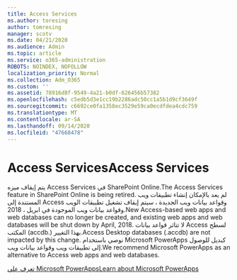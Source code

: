 ```yaml
---
title: Access Services
ms.author: toresing
author: tomresing
manager: scotv
ms.date: 04/21/2020
ms.audience: Admin
ms.topic: article
ms.service: o365-administration
ROBOTS: NOINDEX, NOFOLLOW
localization_priority: Normal
ms.collection: Adm_O365
ms.custom: ''
ms.assetid: 78916d8f-9549-4a21-b0df-626456b57382
ms.openlocfilehash: c5edb5d3e1cc19b2286adc50cc1a5b1d9cf3649f
ms.sourcegitcommit: c6692ce0fa1358ec3529e59ca0ecdfdea4cdc759
ms.translationtype: MT
ms.contentlocale: ar-SA
ms.lasthandoff: 09/14/2020
ms.locfileid: "47668478"
---
```

# <a name="access-services"></a><span data-ttu-id="88373-102">Access Services</span><span class="sxs-lookup"><span data-stu-id="88373-102">Access Services</span></span>

<span data-ttu-id="88373-103">يتم إيقاف ميزه Access Services في SharePoint Online.</span><span class="sxs-lookup"><span data-stu-id="88373-103">The Access Services feature in SharePoint Online is being retired.</span></span> <span data-ttu-id="88373-104">لم يعد بالإمكان إنشاء تطبيقات ويب المستندة إلى Access وقواعد بيانات ويب الجديدة ، سيتم إيقاف تشغيل تطبيقات الويب وقواعد بيانات ويب الموجودة في ابريل ، 2018.</span><span class="sxs-lookup"><span data-stu-id="88373-104">New Access-based web apps and web databases can no longer be created, and existing web apps and web databases will be shut down by April, 2018.</span></span> <span data-ttu-id="88373-105">لا تتاثر قواعد بيانات Access لسطح المكتب (accdb.) بهذا التغيير.</span><span class="sxs-lookup"><span data-stu-id="88373-105">Access Desktop databases (.accdb) are not impacted by this change.</span></span> <span data-ttu-id="88373-106">نوصي باستخدام Microsoft PowerApps كبديل للوصول إلى تطبيقات ويب وقواعد بيانات ويب.</span><span class="sxs-lookup"><span data-stu-id="88373-106">We recommend Microsoft PowerApps as an alternative to Access web apps and web databases.</span></span> 
  
[<span data-ttu-id="88373-107">تعرف علي Microsoft PowerApps</span><span class="sxs-lookup"><span data-stu-id="88373-107">Learn about Microsoft PowerApps</span></span>](https://powerapps.microsoft.com/)
  